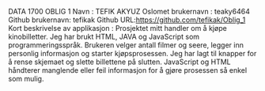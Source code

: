 DATA 1700 OBLIG 1
Navn : TEFIK AKYUZ
Oslomet brukernavn : teaky6464
Github brukernavn: tefikak
Github URL:https://github.com/tefikak/Oblig_1
Kort beskrivelse av applikasjon :
Prosjektet mitt handler om å kjøpe kinobilletter. Jeg har brukt HTML, JAVA og JavaScript som programmeringsspråk. Brukeren velger antall filmer og seere, legger inn personlig informasjon og starter kjøpsprosessen. Jeg har lagt til knapper for å rense skjemaet og slette billettene på slutten. JavaScript og HTML håndterer manglende eller feil informasjon for å gjøre prosessen så enkel som mulig.